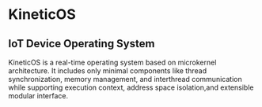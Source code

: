 # KineticOS

## IoT Device Operating System

KineticOS is a real-time operating system based on microkernel architecture. It includes only minimal components like thread synchronization, memory management, and interthread communication while supporting execution context, address space isolation,and extensible modular interface.

